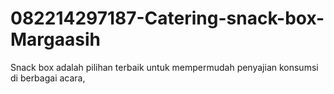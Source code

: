 # 082214297187-Catering-snack-box-Margaasih
Snack box adalah pilihan terbaik untuk mempermudah penyajian konsumsi di berbagai acara, 
